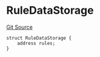 # RuleDataStorage
[Git Source](https://github.com/thrackle-io/aquifi-rules-v1/blob/06b5ee57ef76bd8520d1cb281fa59f1af36b76f1/src/protocol/economic/ruleProcessor/RuleProcessorDiamondLib.sol)


```solidity
struct RuleDataStorage {
    address rules;
}
```

